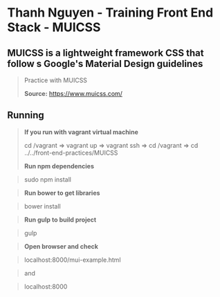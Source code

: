 # Thanh Nguyen - Training Front End Stack - MUICSS
## MUICSS is a lightweight framework CSS that follow s Google's Material Design guidelines ##
> Practice with MUICSS
>
>**Source:** https://www.muicss.com/
## Running ##
> **If you run with vagrant virtual machine**
>
> cd /vagrant => vagrant up => vagrant ssh => cd /vagrant => cd ../../front-end-practices/MUICSS
>
> **Run npm dependencies**

> sudo npm install

> **Run bower to get libraries**

> bower install

> **Run gulp to build project**

> gulp

> **Open browser and check**

> localhost:8000/mui-example.html

> and

> localhost:8000